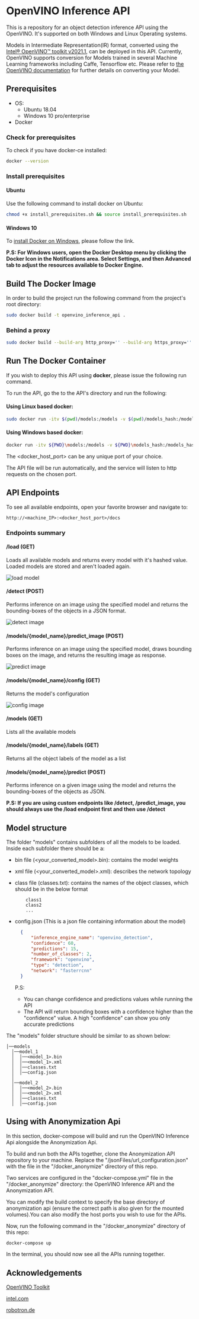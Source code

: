﻿# OpenVINO Inference API 

This is a repository for an object detection inference API using the OpenVINO. It's supported on both Windows and Linux Operating systems.

Models in Intermediate Representation(IR) format, converted using the [Intel&reg; OpenVINO&trade; toolkit v2021.1](https://docs.openvinotoolkit.org/2021.1/index.html), can be deployed in this API. Currently, OpenVINO supports conversion for Models trained in several Machine Learning frameworks including Caffe, Tensorflow etc. Please refer to [the OpenVINO documentation](https://docs.openvinotoolkit.org/2021.1/openvino_docs_MO_DG_prepare_model_convert_model_Converting_Model.html) for further details on converting your Model.

## Prerequisites

- OS:
  - Ubuntu 18.04
  - Windows 10 pro/enterprise
- Docker

### Check for prerequisites

To check if you have docker-ce installed:

```sh
docker --version
```

### Install prerequisites

#### Ubuntu

Use the following command to install docker on Ubuntu:

```sh
chmod +x install_prerequisites.sh && source install_prerequisites.sh
```

#### Windows 10

To [install Docker on Windows](https://docs.docker.com/docker-for-windows/install/), please follow the link.

**P.S: For Windows users, open the Docker Desktop menu by clicking the Docker Icon in the Notifications area. Select Settings, and then Advanced tab to adjust the resources available to Docker Engine.**

## Build The Docker Image

In order to build the project run the following command from the project's root directory:

```sh
sudo docker build -t openvino_inference_api .
```
### Behind a proxy

```sh
sudo docker build --build-arg http_proxy='' --build-arg https_proxy='' -t openvino_inference_api .
```

## Run The Docker Container

If you wish to deploy this API using **docker**, please issue the following run command.

To run the API, go the to the API's directory and run the following:

#### Using Linux based docker:

```sh
sudo docker run -itv $(pwd)/models:/models -v $(pwd)/models_hash:/models_hash -p <docker_host_port>:80 openvino_inference_api
```
#### Using Windows based docker:

```sh
docker run -itv ${PWD}\models:/models -v ${PWD}\models_hash:/models_hash -p <docker_host_port>:80 openvino_inference_api
```

The <docker_host_port>  can be any unique port of your choice.

The API file will be run automatically, and the service will listen to http requests on the chosen port.

## API Endpoints

To see all available endpoints, open your favorite browser and navigate to:

```
http://<machine_IP>:<docker_host_port>/docs
```

### Endpoints summary

#### /load (GET)

Loads all available models and returns every model with it's hashed value. Loaded models are stored and aren't loaded again.

![load model](./files/load_models.gif)

#### /detect (POST)

Performs inference on an image using the specified model and returns the bounding-boxes of the objects in a JSON format.

![detect image](./files/detect_image.gif)

#### /models/{model_name}/predict_image (POST)

Performs inference on an image using the specified model, draws bounding boxes on the image, and returns the resulting image as response.

![predict image](./files/predict_image.gif)

#### /models/{model_name}/config (GET)

Returns the model's configuration

![config image](./files/config_image.gif)

#### /models (GET)

Lists all the available models

#### /models/{model_name}/labels (GET)

Returns all the object labels of the model as a list

#### /models/{model_name}/predict (POST)

Performs inference on a given image using the model and returns the bounding-boxes of the objects as JSON.

**P.S: If you are using custom endpoints like /detect, /predict_image, you should always use the /load endpoint first and then use /detect**

## Model structure

The folder "models" contains subfolders of all the models to be loaded.
Inside each subfolder there should be a:

- bin file (<your_converted_model>.bin): contains the model weights

- xml file (<your_converted_model>.xml): describes the network topology

- class file (classes.txt): contains the names of the object classes, which should be in the below format

  ```text
      class1
      class2
      ...
  ```
- config.json (This is a json file containing information about the model)

  ```json
    {
        "inference_engine_name": "openvino_detection",
        "confidence": 60,
        "predictions": 15,
        "number_of_classes": 2,
        "framework": "openvino",
        "type": "detection",
        "network": "fasterrcnn"
    }
  ```
  P.S:
  - You can change confidence and predictions values while running the API
  - The API will return bounding boxes with a confidence higher than the "confidence" value. A high "confidence" can show you only accurate predictions

The "models" folder structure should be similar to as shown below:

```shell
│──models
  │──model_1
  │  │──<model_1>.bin
  │  │──<model_1>.xml
  │  │──classes.txt
  │  │──config.json
  │
  │──model_2
  │  │──<model_2>.bin
  │  │──<model_2>.xml
  │  │──classes.txt
  │  │──config.json
```
## Using with Anonymization Api

In this section, docker-compose will build and run the OpenVINO Inference Api alongside the Anonymization Api.

To build and run both the APIs together, clone the Anonymization API repository to your machine. Replace the "/jsonFiles/url_configuration.json" with the file in the "/docker_anonymize" directory of this repo.

Two services are configured in the "docker-compose.yml" file in the "/docker_anonymize" directory: the OpenVINO Inference API and the Anonymization API. 

You can modify the build context to specify the base directory of anonymization api (ensure the correct path is also given for the mounted volumes).You can also modify the host ports you wish to use for the APIs.

Now, run the following command in the "/docker_anonymize" directory of this repo:

```sh
docker-compose up
```

In the terminal, you should now see all the APIs running together.

## Acknowledgements

[OpenVINO Toolkit](https://github.com/openvinotoolkit)

[intel.com](https://intel.com)

[robotron.de](https://www.robotron.de/)